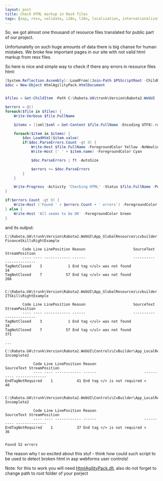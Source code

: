```yaml
---
layout: post
title: Check HTML markup in ResX files
tags: [asp, resx, validate, i18n, l10n, localization, internationalization]
---
```


So, we got almost one thousand of resource files translated for public part of our project.

Unfortunatelly on such huge amounts of data there is big chanse for human mistakes. We broke few important pages in our site with not valid html markup from resx files.

So here is nice and simple way to check if there any errors in resource files html:

```PowerShell
[System.Reflection.Assembly]::LoadFrom((Join-Path $PSScriptRoot -ChildPath 'HtmlAgilityPack.dll')) | Out-Null
$doc = New-Object HtmlAgilityPack.HtmlDocument


$files = Get-ChildItem -Path C:\Rabota.UA\trunk\Version\Rabota2.WebUI -File -Include *.resx -Recurse -ErrorAction SilentlyContinue

$errors = @()
foreach($file in $files) {
    Write-Verbose $file.FullName

    $items = ([xml]$xml = Get-Content $file.FullName -Encoding UTF8).root.data

    foreach($item in $items) {
        $doc.LoadHtml($item.value)
        if($doc.ParseErrors.Count -gt 0) {
            Write-Host $file.FullName -ForegroundColor Yellow -NoNewline
            Write-Host (' ' + $item.name) -ForegroundColor Cyan

            $doc.ParseErrors | ft -AutoSize

            $errors += $doc.ParseErrors
        }
    }

    Write-Progress -Activity 'Checking HTML' -Status $file.FullName -PercentComplete ( [Array]::IndexOf($files, $file) / $files.Count * 100 )
}

if($errors.Count -gt 0) {
    Write-Host ('Found ' + $errors.Count + ' errors') -ForegroundColor Red
} else {
    Write-Host 'All seems to be OK' -ForegroundColor Green
}
```

and its output:

```
C:\Rabota.UA\trunk\Version\Rabota2.WebUI\App_GlobalResources\cvbuilder.en.resx FinanceSkillsRightExample

        Code Line LinePosition Reason                      SourceText StreamPosition
        ---- ---- ------------ ------                      ---------- --------------
TagNotClosed    3            1 End tag </ul> was not found                        34
TagNotClosed    7           57 End tag </ul> was not found                       266


C:\Rabota.UA\trunk\Version\Rabota2.WebUI\App_GlobalResources\cvbuilder.en.resx ITSkillsRightExample

        Code Line LinePosition Reason                      SourceText StreamPosition
        ---- ---- ------------ ------                      ---------- --------------
TagNotClosed    3            1 End tag </ul> was not found                        34
TagNotClosed    7           57 End tag </ul> was not found                       371

...

C:\Rabota.UA\trunk\Version\Rabota2.WebUI\Controls\CvBuilder\App_LocalResources\StepThree.ascx.resx Incomplete2

             Code Line LinePosition Reason                      SourceText StreamPosition
             ---- ---- ------------ ------                      ---------- --------------
EndTagNotRequired    1           41 End tag </> is not required <                      40


C:\Rabota.UA\trunk\Version\Rabota2.WebUI\Controls\CvBuilder\App_LocalResources\StepThree.ascx.uk.resx Incomplete2

             Code Line LinePosition Reason                      SourceText StreamPosition
             ---- ---- ------------ ------                      ---------- --------------
EndTagNotRequired    1           37 End tag </> is not required <                      36


Found 52 errors
```

The reason why I so excited about this stuf - think how could such script to be used to detect broken html in asp webforms user controls!

Note: for this to work you will need [HtmlAgilityPack.dll](http://htmlagilitypack.codeplex.com/), also do not forget to change path to root folder of your porject

